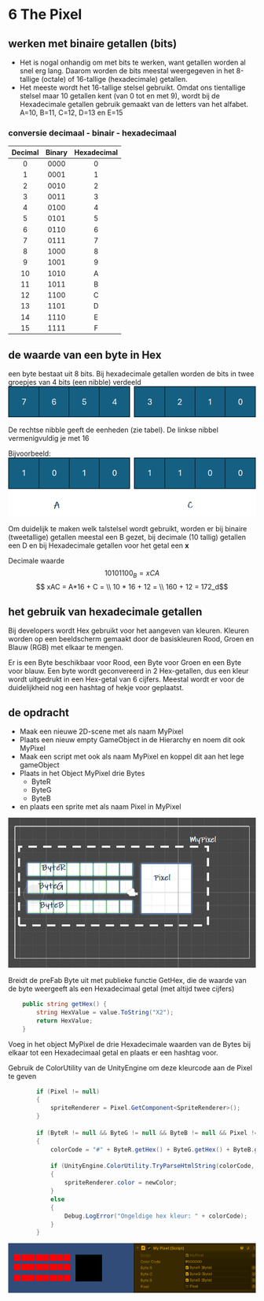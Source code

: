 # 6 The Pixel

## werken met binaire getallen (bits)
- Het is nogal onhandig om met bits te werken, want getallen worden al snel erg lang. Daarom worden de bits meestal weergegeven in het 8-tallige (octale) of 16-tallige (hexadecimale) getallen.
- Het meeste wordt het 16-tallige stelsel gebruikt. Omdat ons tientallige stelsel maar 10 getallen kent (van 0 tot en met 9), wordt bij  de Hexadecimale getallen gebruik gemaakt van de letters van het alfabet. A=10, B=11, C=12, D=13 en E=15




### conversie decimaal - binair - hexadecimaal

| Decimal | Binary  | Hexadecimal |
|:--------:|:--------:|:------------:|
| 0         | 0000     | 0            |
| 1         | 0001     | 1            |
| 2         | 0010     | 2            |
| 3         | 0011     | 3            |
| 4         | 0100     | 4            |
| 5         | 0101     | 5            |
| 6         | 0110     | 6            |
| 7         | 0111     | 7            |
| 8         | 1000     | 8            |
| 9         | 1001     | 9            |
| 10        | 1010     | A            |
| 11        | 1011     | B            |
| 12        | 1100     | C            |
| 13        | 1101     | D            |
| 14        | 1110     | E            |
| 15        | 1111     | F            |

## de waarde van een byte in Hex 
een byte bestaat uit 8 bits. Bij hexadecimale getallen worden de bits in twee groepjes van 4 bits (een nibble) verdeeld
![HexByte](images/HexByte.png)

De rechtse nibble geeft de eenheden (zie tabel). De linkse nibbel vermenigvuldig je met 16

Bijvoorbeeld:
![voorbeeld xCA](images/hexAC.png)

Om duidelijk te maken welk talstelsel wordt gebruikt, worden er bij binaire (tweetallige) getallen meestal een B gezet, bij decimale (10 tallig) getallen een D en bij Hexadecimale getallen voor het getal een **x**

Decimale waarde 
$$ 10101100_B = xCA $$
$$ xAC = A*16 + C = \\ 10 * 16 + 12 = \\ 160 + 12 = 172_d$$

## het gebruik van hexadecimale getallen
Bij developers wordt Hex gebruikt voor het aangeven van kleuren. Kleuren worden op een beeldscherm gemaakt door de basiskleuren Rood, Groen en Blauw (RGB) met elkaar te mengen. 

Er is een Byte beschikbaar voor Rood, een Byte voor Groen en een Byte voor blauw. Een byte wordt geconvereerd in 2 Hex-getallen, dus een kleur wordt uitgedrukt in een Hex-getal van 6 cijfers. Meestal wordt er voor de duidelijkheid nog een hashtag of hekje voor geplaatst. 

## de opdracht

- Maak een nieuwe 2D-scene met als naam MyPixel
- Plaats een nieuw empty GameObject in de Hierarchy en noem dit ook MyPixel
- Maak een script met ook als naam MyPixel en koppel dit aan het lege gameObject
- Plaats in het Object MyPixel drie Bytes
  - ByteR
  - ByteG
  - ByteB
- en plaats een sprite met als naam Pixel in MyPixel

![myPixel](images/myPixel.png)

Breidt de preFab Byte uit met publieke functie GetHex, die de waarde van de byte weergeeft als een Hexadecimaal getal (met altijd twee cijfers)

``` cs
    public string getHex() {
        string HexValue = value.ToString("X2");
        return HexValue;
    }
```

Voeg in het object MyPixel de drie Hexadecimale waarden van de Bytes bij elkaar tot een Hexadecimaal getal en plaats er een hashtag voor. 

Gebruik de ColorUtility van de UnityEngine om deze kleurcode aan de Pixel te geven

``` cs
        if (Pixel != null)
        {
            spriteRenderer = Pixel.GetComponent<SpriteRenderer>();
        }

        if (ByteR != null && ByteG != null && ByteB != null && Pixel != null)
        {
            colorCode = "#" + ByteR.getHex() + ByteG.getHex() + ByteB.getHex();
            
            if (UnityEngine.ColorUtility.TryParseHtmlString(colorCode, out Color newColor))
            {
                spriteRenderer.color = newColor; 
            }
            else
            {
                Debug.LogError("Ongeldige hex kleur: " + colorCode);
            }
        }
```

![Voorbeeld opdracht MyPixel](images/MyPixel.gif)